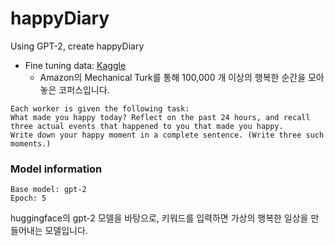 # happyDiary
Using GPT-2, create happyDiary

* Fine tuning data: [Kaggle](https://www.kaggle.com/ritresearch/happydb)
    + Amazon의 Mechanical Turk를 통해 100,000 개 이상의 행복한 순간을 모아 놓은 코퍼스입니다.
``` 
Each worker is given the following task:
What made you happy today? Reflect on the past 24 hours, and recall three actual events that happened to you that made you happy. 
Write down your happy moment in a complete sentence. (Write three such moments.)
```

### Model information
    Base model: gpt-2
    Epoch: 5

huggingface의 gpt-2 모델을 바탕으로, 키워드를 입력하면 가상의 행복한 일상을 만들어내는 모델입니다.
    
